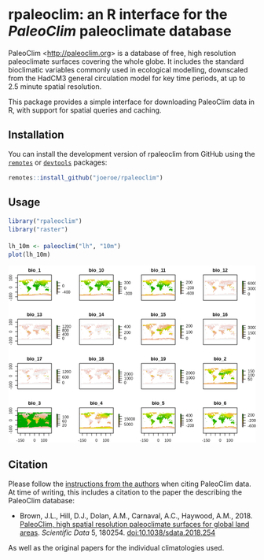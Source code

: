 
# rpaleoclim: an R interface for the *PaleoClim* paleoclimate database

PaleoClim \<<http://paleoclim.org>\> is a database of free, high
resolution paleoclimate surfaces covering the whole globe. It includes
the standard bioclimatic variables commonly used in ecological
modelling, downscaled from the HadCM3 general circulation model for key
time periods, at up to 2.5 minute spatial resolution.

This package provides a simple interface for downloading PaleoClim data
in R, with support for spatial queries and caching.

## Installation

You can install the development version of rpaleoclim from GitHub using
the [`remotes`](https://github.com/r-lib/remotes) or
[`devtools`](https://github.com/r-lib/devtools) packages:

``` r
remotes::install_github("joeroe/rpaleoclim")
```

## Usage

``` r
library("rpaleoclim")
library("raster")

lh_10m <- paleoclim("lh", "10m")
plot(lh_10m)
```

![](README_files/figure-gfm/rpaleoclim-demo-1.png)<!-- -->

## Citation

Please follow the [instructions from the
authors](http://paleoclim.org/how-to-cite/) when citing PaleoClim data.
At time of writing, this includes a citation to the paper the describing
the PaleoClim database:

-   Brown, J.L., Hill, D.J., Dolan, A.M., Carnaval, A.C., Haywood,
    A.M., 2018. [PaleoClim, high spatial resolution paleoclimate
    surfaces for global land
    areas](https://www.nature.com/articles/sdata2018254). *Scientific
    Data* 5, 180254. <doi:10.1038/sdata.2018.254>

As well as the original papers for the individual climatologies used.
